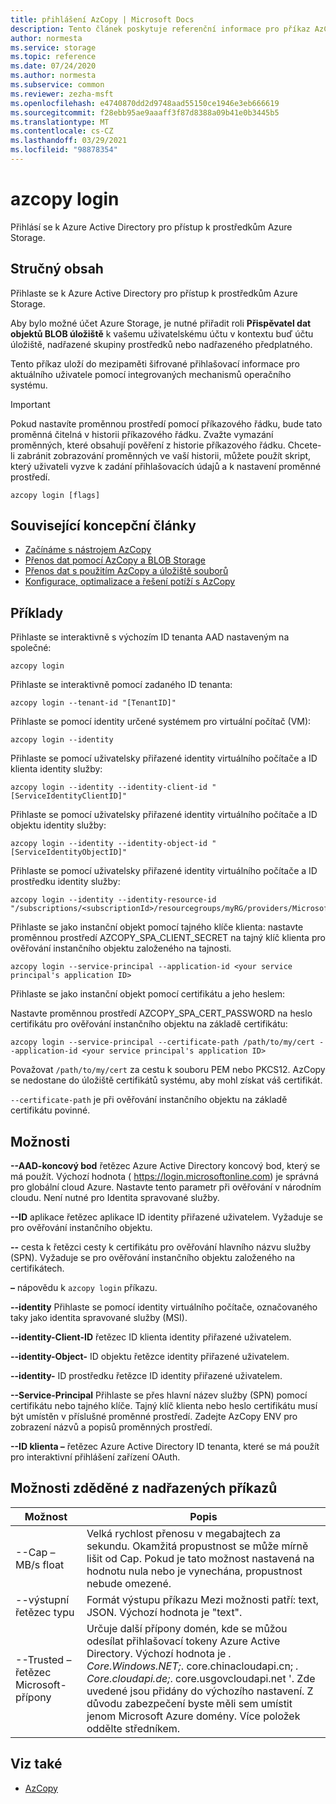 ```yaml
---
title: přihlášení AzCopy | Microsoft Docs
description: Tento článek poskytuje referenční informace pro příkaz AzCopy Login.
author: normesta
ms.service: storage
ms.topic: reference
ms.date: 07/24/2020
ms.author: normesta
ms.subservice: common
ms.reviewer: zezha-msft
ms.openlocfilehash: e4740870dd2d9748aad55150ce1946e3eb666619
ms.sourcegitcommit: f28ebb95ae9aaaff3f87d8388a09b41e0b3445b5
ms.translationtype: MT
ms.contentlocale: cs-CZ
ms.lasthandoff: 03/29/2021
ms.locfileid: "98878354"
---
```

# <a name="azcopy-login"></a>azcopy login

Přihlásí se k Azure Active Directory pro přístup k prostředkům Azure Storage.

## <a name="synopsis"></a>Stručný obsah

Přihlaste se k Azure Active Directory pro přístup k prostředkům Azure Storage.

Aby bylo možné účet Azure Storage, je nutné přiřadit roli **Přispěvatel dat objektů BLOB úložiště** k vašemu uživatelskému účtu v kontextu buď účtu úložiště, nadřazené skupiny prostředků nebo nadřazeného předplatného.

Tento příkaz uloží do mezipaměti šifrované přihlašovací informace pro aktuálního uživatele pomocí integrovaných mechanismů operačního systému.

> [!IMPORTANT]
> Pokud nastavíte proměnnou prostředí pomocí příkazového řádku, bude tato proměnná čitelná v historii příkazového řádku. Zvažte vymazání proměnných, které obsahují pověření z historie příkazového řádku. Chcete-li zabránit zobrazování proměnných ve vaší historii, můžete použít skript, který uživateli vyzve k zadání přihlašovacích údajů a k nastavení proměnné prostředí.

```azcopy
azcopy login [flags]
```

## <a name="related-conceptual-articles"></a>Související koncepční články

- [Začínáme s nástrojem AzCopy](storage-use-azcopy-v10.md)
- [Přenos dat pomocí AzCopy a BLOB Storage](./storage-use-azcopy-v10.md#transfer-data)
- [Přenos dat s použitím AzCopy a úložiště souborů](storage-use-azcopy-files.md)
- [Konfigurace, optimalizace a řešení potíží s AzCopy](storage-use-azcopy-configure.md)

## <a name="examples"></a>Příklady

Přihlaste se interaktivně s výchozím ID tenanta AAD nastaveným na společné:

```azcopy
azcopy login
```

Přihlaste se interaktivně pomocí zadaného ID tenanta:

```azcopy
azcopy login --tenant-id "[TenantID]"
```

Přihlaste se pomocí identity určené systémem pro virtuální počítač (VM):

```azcopy
azcopy login --identity
```

Přihlaste se pomocí uživatelsky přiřazené identity virtuálního počítače a ID klienta identity služby:
  
```azcopy
azcopy login --identity --identity-client-id "[ServiceIdentityClientID]"
```
 
Přihlaste se pomocí uživatelsky přiřazené identity virtuálního počítače a ID objektu identity služby:

```azcopy
azcopy login --identity --identity-object-id "[ServiceIdentityObjectID]"
```

Přihlaste se pomocí uživatelsky přiřazené identity virtuálního počítače a ID prostředku identity služby:
 
```azcopy
azcopy login --identity --identity-resource-id "/subscriptions/<subscriptionId>/resourcegroups/myRG/providers/Microsoft.ManagedIdentity/userAssignedIdentities/myID"
```

Přihlaste se jako instanční objekt pomocí tajného klíče klienta: nastavte proměnnou prostředí AZCOPY_SPA_CLIENT_SECRET na tajný klíč klienta pro ověřování instančního objektu založeného na tajnosti.

```azcopy
azcopy login --service-principal --application-id <your service principal's application ID>
```

Přihlaste se jako instanční objekt pomocí certifikátu a jeho heslem:

Nastavte proměnnou prostředí AZCOPY_SPA_CERT_PASSWORD na heslo certifikátu pro ověřování instančního objektu na základě certifikátu:

```azcopy
azcopy login --service-principal --certificate-path /path/to/my/cert --application-id <your service principal's application ID>
```

Považovat `/path/to/my/cert` za cestu k souboru PEM nebo PKCS12. AzCopy se nedostane do úložiště certifikátů systému, aby mohl získat váš certifikát.

`--certificate-path` je při ověřování instančního objektu na základě certifikátu povinné.

## <a name="options"></a>Možnosti

**--AAD-koncový bod** řetězec Azure Active Directory koncový bod, který se má použít. Výchozí hodnota ( https://login.microsoftonline.com) je správná pro globální cloud Azure. Nastavte tento parametr při ověřování v národním cloudu. Není nutné pro Identita spravované služby.

**--ID** aplikace řetězec aplikace ID identity přiřazené uživatelem. Vyžaduje se pro ověřování instančního objektu.

**--** cesta k řetězci cesty k certifikátu pro ověřování hlavního názvu služby (SPN). Vyžaduje se pro ověřování instančního objektu založeného na certifikátech.

**–**   nápovědu k `azcopy login` příkazu.

**--identity**   Přihlaste se pomocí identity virtuálního počítače, označovaného taky jako identita spravované služby (MSI).

**--identity-Client-ID** řetězec ID klienta identity přiřazené uživatelem.

**--identity-Object-** ID objektu řetězce identity přiřazené uživatelem.

**--identity-** ID prostředku řetězce ID identity přiřazené uživatelem.

**--Service-Principal**   Přihlaste se přes hlavní název služby (SPN) pomocí certifikátu nebo tajného klíče. Tajný klíč klienta nebo heslo certifikátu musí být umístěn v příslušné proměnné prostředí. Zadejte AzCopy ENV pro zobrazení názvů a popisů proměnných prostředí.

**--ID klienta –** řetězec Azure Active Directory ID tenanta, které se má použít pro interaktivní přihlášení zařízení OAuth.

## <a name="options-inherited-from-parent-commands"></a>Možnosti zděděné z nadřazených příkazů

|Možnost|Popis|
|---|---|
|--Cap – MB/s float|Velká rychlost přenosu v megabajtech za sekundu. Okamžitá propustnost se může mírně lišit od Cap. Pokud je tato možnost nastavená na hodnotu nula nebo je vynechána, propustnost nebude omezené.|
|--výstupní řetězec typu|Formát výstupu příkazu Mezi možnosti patří: text, JSON. Výchozí hodnota je "text".|
|--Trusted – řetězec Microsoft-přípony   |Určuje další přípony domén, kde se můžou odesílat přihlašovací tokeny Azure Active Directory.  Výchozí hodnota je *. Core.Windows.NET;*. core.chinacloudapi.cn; *. Core.cloudapi.de;*. core.usgovcloudapi.net '. Zde uvedené jsou přidány do výchozího nastavení. Z důvodu zabezpečení byste měli sem umístit jenom Microsoft Azure domény. Více položek oddělte středníkem.|

## <a name="see-also"></a>Viz také

- [AzCopy](storage-ref-azcopy.md)
